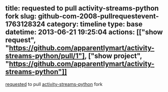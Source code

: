 title: requested to pull activity-streams-python fork
slug: github-com-2008-pullrequestevent-1763128324
category: timeline
type: base
datetime: 2013-06-21 19:25:04
actions: [["show request", "https://github.com/apparentlymart/activity-streams-python/pull/1"], ["show project", "https://github.com/apparentlymart/activity-streams-python"]]
---
[requested](https://github.com/apparentlymart/activity-streams-python/pull/1) to pull [activity-streams-python](https://github.com/apparentlymart/activity-streams-python) fork
